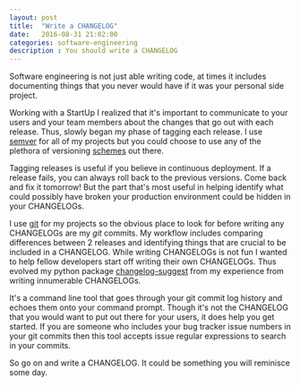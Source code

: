 ```yaml
---
layout: post
title:  "Write a CHANGELOG"
date:   2016-08-31 21:02:00
categories: software-engineering
description : You should write a CHANGELOG
---
```


Software engineering is not just able writing code, at times it includes documenting things that you never would have if it was your personal side project.

Working with a StartUp I realized that it's important to communicate to your users and your team members about the changes that go out with each release. Thus, slowly began my phase of tagging each release. I use [semver](http://semver.org/) for all of my projects but you could choose to use any of the plethora of versioning [schemes](https://en.wikipedia.org/wiki/Software_versioning#Schemes) out there.

Tagging releases is useful if you believe in continuous deployment. If a release fails, you can always roll back to the previous versions. Come back and fix it tomorrow! But the part that's most useful in helping identify what could possibly have broken your production environment could be hidden in your CHANGELOGs.

I use [git](https://git-scm.com/) for my projects so the obvious place to look for before writing any CHANGELOGs are my *git* commits. My workflow includes comparing differences between 2 releases and identifying things that are crucial to be included in a CHANGELOG. While writing CHANGELOGs is not fun I wanted to help fellow developers start off writing their own CHANGELOGs. Thus evolved my python package [changelog-suggest](https://pypi.python.org/pypi/changelog-suggest) from my experience from writing innumerable CHANGELOGs. 

It's a command line tool that goes through your git commit log history and echoes them onto your command prompt. Though it's not the CHANGELOG that you would want to put out there for your users, it does help you get started. If you are someone who includes your bug tracker issue numbers in your git commits then this tool accepts issue regular expressions to search in your commits.

So go on and write a CHANGELOG. It could be something you will reminisce some day.